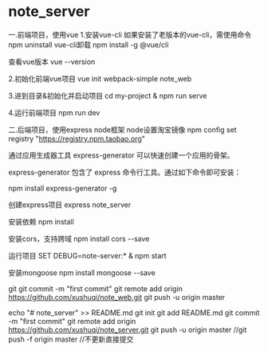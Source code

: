 # note_server
一.前端项目，使用vue
1.安装vue-cli
如果安装了老版本的vue-cli，需使用命令npm uninstall vue-cli卸载
npm install -g @vue/cli

查看vue版本
vue --version

2.初始化前端vue项目
vue init webpack-simple note_web

3.进到目录&初始化并启动项目
cd my-project & npm run serve

4.运行前端项目
npm run dev

二.后端项目，使用express node框架
node设置淘宝镜像
npm config set registry "https://registry.npm.taobao.org"

通过应用生成器工具 express-generator 可以快速创建一个应用的骨架。

express-generator 包含了 express 命令行工具。通过如下命令即可安装：

npm install express-generator -g

创建express项目
express note_server

安装依赖
npm install

安装cors，支持跨域
npm install cors --save

运行项目
SET DEBUG=note-server:* & npm start

安装mongoose
npm install mongoose --save


git 
git commit -m "first commit"
git remote add origin https://github.com/xushuqi/note_web.git
git push -u origin master

echo "# note_server" >> README.md
git init
git add README.md
git commit -m "first commit"
git remote add origin https://github.com/xushuqi/note_server.git
git push -u origin master //git push -f origin master //不更新直接提交
